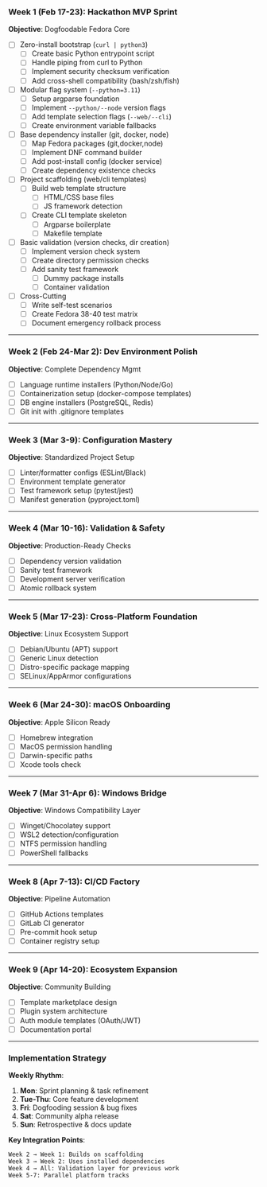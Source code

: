 ### **Week 1 (Feb 17-23): Hackathon MVP Sprint**  
**Objective**: Dogfoodable Fedora Core  
- [ ] Zero-install bootstrap (`curl | python3`)  
	- [ ] Create basic Python entrypoint script
	- [ ] Handle piping from curl to Python
	- [ ] Implement security checksum verification
	- [ ] Add cross-shell compatibility (bash/zsh/fish)
- [ ] Modular flag system (`--python=3.11`)  
	- [ ] Setup argparse foundation
	- [ ] Implement `--python/--node` version flags
	- [ ] Add template selection flags (`--web/--cli`)
	- [ ] Create environment variable fallbacks
- [ ] Base dependency installer (git, docker, node)
	- [ ] Map Fedora packages (git,docker,node)
	- [ ] Implement DNF command builder
	- [ ] Add post-install config (docker service)
	- [ ] Create dependency existence checks
- [ ] Project scaffolding (web/cli templates)  
	- [ ] Build web template structure
		- [ ] HTML/CSS base files
		- [ ] JS framework detection
	- [ ] Create CLI template skeleton
		- [ ] Argparse boilerplate
		- [ ] Makefile template
- [ ] Basic validation (version checks, dir creation)  
	- [ ] Implement version check system
	- [ ] Create directory permission checks
	- [ ] Add sanity test framework
		- [ ] Dummy package installs
		- [ ] Container validation
- [ ] Cross-Cutting
	- [ ] Write self-test scenarios
	- [ ] Create Fedora 38-40 test matrix
	- [ ] Document emergency rollback process

---

### **Week 2 (Feb 24-Mar 2): Dev Environment Polish**  
**Objective**: Complete Dependency Mgmt  
- [ ] Language runtime installers (Python/Node/Go)  
- [ ] Containerization setup (docker-compose templates)  
- [ ] DB engine installers (PostgreSQL, Redis)  
- [ ] Git init with .gitignore templates  

---

### **Week 3 (Mar 3-9): Configuration Mastery**  
**Objective**: Standardized Project Setup  
- [ ] Linter/formatter configs (ESLint/Black)  
- [ ] Environment template generator  
- [ ] Test framework setup (pytest/jest)  
- [ ] Manifest generation (pyproject.toml)  

---

### **Week 4 (Mar 10-16): Validation & Safety**  
**Objective**: Production-Ready Checks  
- [ ] Dependency version validation  
- [ ] Sanity test framework  
- [ ] Development server verification  
- [ ] Atomic rollback system  

---

### **Week 5 (Mar 17-23): Cross-Platform Foundation**  
**Objective**: Linux Ecosystem Support  
- [ ] Debian/Ubuntu (APT) support  
- [ ] Generic Linux detection  
- [ ] Distro-specific package mapping  
- [ ] SELinux/AppArmor configurations  

---

### **Week 6 (Mar 24-30): macOS Onboarding**  
**Objective**: Apple Silicon Ready  
- [ ] Homebrew integration  
- [ ] MacOS permission handling  
- [ ] Darwin-specific paths  
- [ ] Xcode tools check  

---

### **Week 7 (Mar 31-Apr 6): Windows Bridge**  
**Objective**: Windows Compatibility Layer  
- [ ] Winget/Chocolatey support  
- [ ] WSL2 detection/configuration  
- [ ] NTFS permission handling  
- [ ] PowerShell fallbacks  

---

### **Week 8 (Apr 7-13): CI/CD Factory**  
**Objective**: Pipeline Automation  
- [ ] GitHub Actions templates  
- [ ] GitLab CI generator  
- [ ] Pre-commit hook setup  
- [ ] Container registry setup  

---

### **Week 9 (Apr 14-20): Ecosystem Expansion**  
**Objective**: Community Building  
- [ ] Template marketplace design  
- [ ] Plugin system architecture  
- [ ] Auth module templates (OAuth/JWT)  
- [ ] Documentation portal  

---

### **Implementation Strategy**  
**Weekly Rhythm**:  
1. **Mon**: Sprint planning & task refinement  
2. **Tue-Thu**: Core feature development  
3. **Fri**: Dogfooding session & bug fixes  
4. **Sat**: Community alpha release  
5. **Sun**: Retrospective & docs update  

**Key Integration Points**:  
```text
Week 2 → Week 1: Builds on scaffolding
Week 3 → Week 2: Uses installed dependencies
Week 4 → All: Validation layer for previous work
Week 5-7: Parallel platform tracks
```

